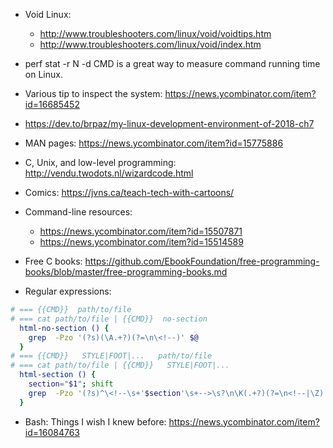 
* Void Linux:
  * http://www.troubleshooters.com/linux/void/voidtips.htm
  * http://www.troubleshooters.com/linux/void/index.htm

* perf stat -r N -d CMD is a great way to measure command running time on Linux.

* Various tip to inspect the system: https://news.ycombinator.com/item?id=16685452

* https://dev.to/brpaz/my-linux-development-environment-of-2018-ch7

* MAN pages: https://news.ycombinator.com/item?id=15775886
* C, Unix, and low-level programming: http://vendu.twodots.nl/wizardcode.html
* Comics: https://jvns.ca/teach-tech-with-cartoons/
* Command-line resources:
  * https://news.ycombinator.com/item?id=15507871
  * https://news.ycombinator.com/item?id=15514589
* Free C books: https://github.com/EbookFoundation/free-programming-books/blob/master/free-programming-books.md

* Regular expressions:
```bash
# === {{CMD}}  path/to/file
# === cat path/to/file | {{CMD}}  no-section
  html-no-section () {
    grep  -Pzo '(?s)(\A.+?)(?=\n\<!--)' $@
  }
# === {{CMD}}   STYLE|FOOT|...   path/to/file
# === cat path/to/file | {{CMD}}   STYLE|FOOT|...
  html-section () {
    section="$1"; shift
    grep  -Pzo '(?s)^\<!--\s+'$section'\s+-->\s?\n\K(.+?)(?=\n<!--|\Z)' $@
  }
```
* Bash: Things I wish I knew before: https://news.ycombinator.com/item?id=16084763
